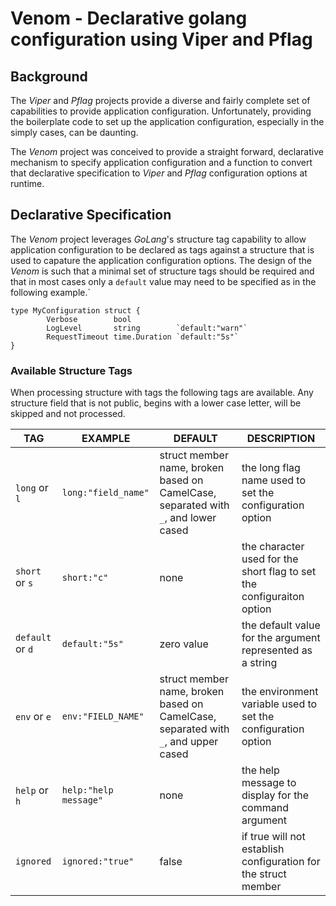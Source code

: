 # Venom - Declarative golang configuration using Viper and Pflag

## Background
The _Viper_ and _Pflag_ projects provide a diverse and fairly complete set of
capabilities to provide application configuration. Unfortunately, providing the
boilerplate code to set up the application configuration, especially in the
simply cases, can be  daunting.

The _Venom_ project was conceived to provide a straight forward, declarative
mechanism to specify application configuration and a function to convert that
declarative specification to _Viper_ and _Pflag_ configuration options at
runtime.

## Declarative Specification
The _Venom_ project leverages _GoLang_'s structure tag capability to allow
application configuration to be declared as tags against a structure that is
used to capature the application configuration options. The design of the
_Venom_ is such that a minimal set of structure tags should be required and that
in most cases only a `default` value may need to be specified as in the
following example.`

```golang
type MyConfiguration struct {
        Verbose        bool
        LogLevel       string        `default:"warn"`
        RequestTimeout time.Duration `default:"5s"`
}
```

### Available Structure Tags
When processing structure with tags the following tags are available. Any
structure field that is not public, begins with a lower case letter, will be skipped and not processed.

| TAG | EXAMPLE | DEFAULT | DESCRIPTION |
| --- | --- | --- | --- |
| `long` or `l` | `long:"field_name"` | struct member name, broken based on CamelCase, separated with `_`, and lower cased | the long flag name used to set the configuration option |
| `short` or `s` | `short:"c"` | none | the character used for the short flag to set the configuraiton option |
| `default` or `d` | `default:"5s"` | zero value | the default value for the argument represented as a string |
| `env` or `e` | `env:"FIELD_NAME"` | struct member name, broken based on CamelCase, separated with `_`, and upper cased | the environment variable used to set the configuration option |
| `help` or `h` | `help:"help message"` | none | the help message to display for the command argument |
| `ignored` | `ignored:"true"` | false | if true will not establish configuration for the struct member |
